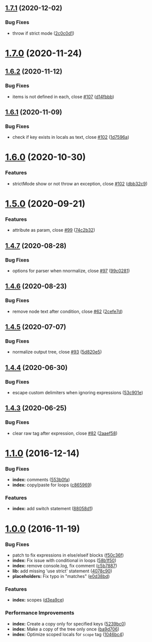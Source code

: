 ## [1.7.1](https://github.com/posthtml/posthtml-expressions/compare/v1.7.0...v1.7.1) (2020-12-02)


### Bug Fixes

* throw if strict mode ([2c0c0d1](https://github.com/posthtml/posthtml-expressions/commit/2c0c0d1a181b280ba72f76c6530a1c626ab987e6))



# [1.7.0](https://github.com/posthtml/posthtml-expressions/compare/v1.6.2...v1.7.0) (2020-11-24)



## [1.6.2](https://github.com/posthtml/posthtml-expressions/compare/v1.6.1...v1.6.2) (2020-11-12)


### Bug Fixes

* items is not defined in each, close [#107](https://github.com/posthtml/posthtml-expressions/issues/107) ([d14fbbb](https://github.com/posthtml/posthtml-expressions/commit/d14fbbb683460fad4f8b2edb649f9ef759b89038))



## [1.6.1](https://github.com/posthtml/posthtml-expressions/compare/v1.6.0...v1.6.1) (2020-11-09)


### Bug Fixes

* check if key exists in locals as text, close [#102](https://github.com/posthtml/posthtml-expressions/issues/102) ([1d7596a](https://github.com/posthtml/posthtml-expressions/commit/1d7596a8a4d12fd29a74f03637057772a9b81d09))



# [1.6.0](https://github.com/posthtml/posthtml-expressions/compare/v1.5.0...v1.6.0) (2020-10-30)


### Features

* strictMode show or not throw an exception, close [#102](https://github.com/posthtml/posthtml-expressions/issues/102) ([dbb32c9](https://github.com/posthtml/posthtml-expressions/commit/dbb32c9a9cd0c3b6468547ecea1d1d492e0ac7ce))



# [1.5.0](https://github.com/posthtml/posthtml-expressions/compare/v1.4.7...v1.5.0) (2020-09-21)


### Features

* attribute as param, close [#99](https://github.com/posthtml/posthtml-expressions/issues/99) ([74c2b32](https://github.com/posthtml/posthtml-expressions/commit/74c2b3201f1492c4115e0e4b8f71e228f0e70370))



## [1.4.7](https://github.com/posthtml/posthtml-expressions/compare/v1.4.6...v1.4.7) (2020-08-28)


### Bug Fixes

* options for parser when nnormalize, close [#97](https://github.com/posthtml/posthtml-expressions/issues/97) ([99c0281](https://github.com/posthtml/posthtml-expressions/commit/99c02815facfcb692d52f37b3d80ad882f4756fb))



## [1.4.6](https://github.com/posthtml/posthtml-expressions/compare/v1.4.5...v1.4.6) (2020-08-23)


### Bug Fixes

* remove node text after condition, close [#62](https://github.com/posthtml/posthtml-expressions/issues/62) ([2cefe7d](https://github.com/posthtml/posthtml-expressions/commit/2cefe7dac40b61e82752c7f03b91296870474194))



## [1.4.5](https://github.com/posthtml/posthtml-expressions/compare/v1.4.4...v1.4.5) (2020-07-07)


### Bug Fixes

* normalize output tree, close [#93](https://github.com/posthtml/posthtml-expressions/issues/93) ([5d820e5](https://github.com/posthtml/posthtml-expressions/commit/5d820e59e0f745444015220937d3e3321071249e))



## [1.4.4](https://github.com/posthtml/posthtml-expressions/compare/v1.4.3...v1.4.4) (2020-06-30)


### Bug Fixes

* escape custom delimiters when ignoring expressions ([53c901e](https://github.com/posthtml/posthtml-expressions/commit/53c901eb8d58e4c1d259db9963bd6817efc11ea2))



## [1.4.3](https://github.com/posthtml/posthtml-expressions/compare/v1.4.2...v1.4.3) (2020-06-25)


### Bug Fixes

* clear raw tag after expression, close [#82](https://github.com/posthtml/posthtml-expressions/issues/82) ([2aaef58](https://github.com/posthtml/posthtml-expressions/commit/2aaef5867c0f7971358226f125b288e9de4d021c))



<a name="1.1.0"></a>
# [1.1.0](https://github.com/posthtml/posthtml-expressions/compare/v1.0.0...v1.1.0) (2016-12-14)


### Bug Fixes

* **index:** comments ([553b0fa](https://github.com/posthtml/posthtml-expressions/commit/553b0fa))
* **index:** copy/paste for loops ([c865969](https://github.com/posthtml/posthtml-expressions/commit/c865969))

### Features

* **index:** add switch statement ([88058d1](https://github.com/posthtml/posthtml-expressions/commit/88058d1))



<a name="1.0.0"></a>
# [1.0.0](https://github.com/posthtml/posthtml-expressions/compare/v0.9.0...v1.0.0) (2016-11-19)


### Bug Fixes

* patch to fix expressions in else/elseif blocks ([f50c36f](https://github.com/posthtml/posthtml-expressions/commit/f50c36f))
* **index:** Fix issue with conditional in loops ([58b1f50](https://github.com/posthtml/posthtml-expressions/commit/58b1f50))
* **index:** remove console.log, fix comment ([c5b7887](https://github.com/posthtml/posthtml-expressions/commit/c5b7887))
* **lib:** add missing 'use strict' statement ([4078c90](https://github.com/posthtml/posthtml-expressions/commit/4078c90))
* **placeholders:** Fix typo in "matches" ([e0d38bd](https://github.com/posthtml/posthtml-expressions/commit/e0d38bd))

### Features

* **index:** scopes ([d3ea9ce](https://github.com/posthtml/posthtml-expressions/commit/d3ea9ce))

### Performance Improvements

* **index:** Create a copy only for specified keys ([5239bc0](https://github.com/posthtml/posthtml-expressions/commit/5239bc0))
* **index:** Make a copy of the tree only once ([ba9d706](https://github.com/posthtml/posthtml-expressions/commit/ba9d706))
* **index:** Optimize scoped locals for `scope` tag ([1046bc4](https://github.com/posthtml/posthtml-expressions/commit/1046bc4))
